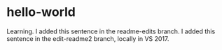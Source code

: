 # hello-world
Learning.  I added this sentence in the readme-edits branch.
I added this sentence in the edit-readme2 branch, locally in VS 2017.